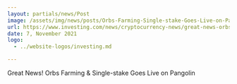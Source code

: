 ```yaml
---
layout: partials/news/Post
image: /assets/img/news/posts/Orbs-Farming-Single-stake-Goes-Live-on-Pangolin.jpeg
url: https://www.investing.com/news/cryptocurrency-news/great-news-orbs-farming--singlestake-goes-live-on-pangolin-2670668
date: 7, November 2021
logo: 
  - ../website-logos/investing.md

---
```



Great News! Orbs Farming & Single-stake Goes Live on Pangolin